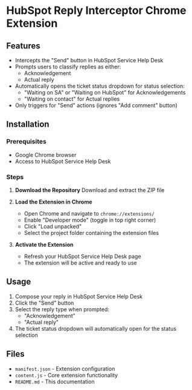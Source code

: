 # HubSpot Reply Interceptor Chrome Extension

## Features

- Intercepts the "Send" button in HubSpot Service Help Desk
- Prompts users to classify replies as either:
  - Acknowledgement
  - Actual reply
- Automatically opens the ticket status dropdown for status selection:
  - "Waiting on SA" or "Waiting on HubSpot" for Acknowledgements
  - "Waiting on contact" for Actual replies
- Only triggers for "Send" actions (ignores "Add comment" button)

## Installation

### Prerequisites
- Google Chrome browser
- Access to HubSpot Service Help Desk

### Steps

1. **Download the Repository**
    Download and extract the ZIP file

2. **Load the Extension in Chrome**
   - Open Chrome and navigate to `chrome://extensions/`
   - Enable "Developer mode" (toggle in top right corner)
   - Click "Load unpacked"
   - Select the project folder containing the extension files

3. **Activate the Extension**
   - Refresh your HubSpot Service Help Desk page
   - The extension will be active and ready to use

## Usage

1. Compose your reply in HubSpot Service Help Desk
2. Click the "Send" button
3. Select the reply type when prompted:
   - "Acknowledgement"
   - "Actual reply"
4. The ticket status dropdown will automatically open for the status selection

## Files

- `manifest.json` - Extension configuration
- `content.js` - Core extension functionality
- `README.md` - This documentation

